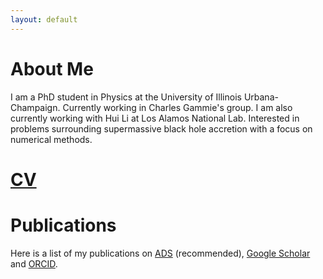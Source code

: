 ```yaml
---
layout: default
---
```

<!---
Text can be **bold**, _italic_, or ~~strikethrough~~.

[Link to another page](./another-page.html).

There should be whitespace between paragraphs.

There should be whitespace between paragraphs. We recommend including a README, or a file with information about your project.
--->
# About Me

I am a PhD student in Physics at the University of Illinois Urbana-Champaign. Currently working in Charles Gammie's group. I am also currently working with Hui Li at Los Alamos National Lab. Interested in problems surrounding supermassive black hole accretion with a focus on numerical methods.

# [CV](assets/avj_cv.pdf)

# Publications

Here is a list of my publications on [ADS](https://ui.adsabs.harvard.edu/public-libraries/5nrEtnqzTe-4-GyfXcS6SA) (recommended), [Google Scholar](https://scholar.google.com/citations?user=1pBp1QgAAAAJ&hl=en&oi=ao) and [ORCID](https://orcid.org/0000-0002-2514-5965).
